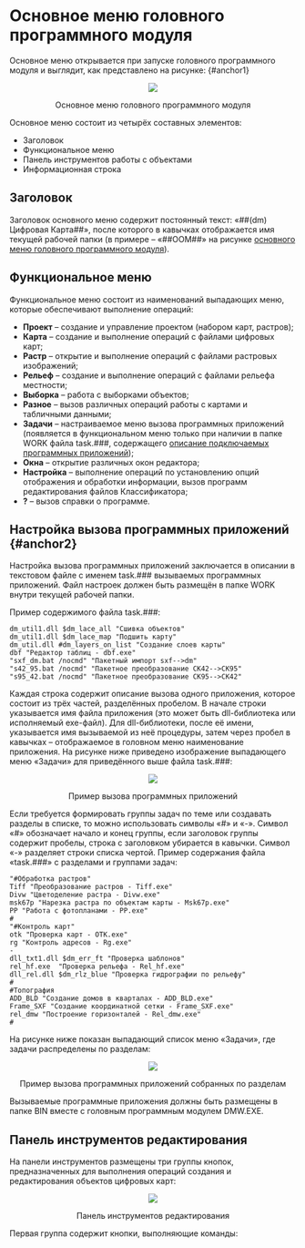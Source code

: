 # Основное меню головного программного модуля

Основное меню открывается при запуске головного программного модуля и выглядит, как представлено на рисунке: {#anchor1}

<p align="center">
<img src="pages/part1/_images/main_module.png">
</p>
<p align="center">
Основное меню головного программного модуля
</p>

Основное меню состоит из четырёх составных элементов:
+ Заголовок
+ Функциональное меню
+ Панель инструментов работы с объектами
+ Информационная строка

## Заголовок

Заголовок основного меню содержит постоянный текст: 
«##(dm) Цифровая Карта##», после которого в кавычках отображается имя текущей рабочей папки (в примере – «##ООМ##» на рисунке [основного меню головного программного модуля](#anchor1)).

## Функциональное меню

Функциональное меню состоит из наименований выпадающих меню, которые обеспечивают выполнение операций:
+ **Проект** – создание и управление проектом (набором карт, растров);
+ **Карта** – создание и выполнение операций с файлами цифровых карт;
+ **Растр** – открытие и выполнение операций с файлами растровых изображений;
+ **Рельеф** – создание и выполнение операций с файлами рельефа местности;
+ **Выборка** – работа с выборками объектов;
+ **Разное** – вызов различных операций работы с картами и табличными данными;
+ **Задачи** – настраиваемое меню вызова программных приложений (появляется в функциональном меню только при наличии в папке WORK файла task.###, содержащего [описание подключаемых программных приложений](#anchor2));
+ **Окна** – открытие различных окон редактора;
+ **Настройка** – выполнение операций по установлению опций отображения и обработки информации, вызов программ редактирования файлов Классификатора;
+ **?** – вызов справки о программе.

## Настройка вызова программных приложений {#anchor2}

Настройка вызова программных приложений заключается в описании в текстовом файле с именем task.### вызываемых программных приложений. Файл настроек должен быть размещён в папке WORK внутри текущей рабочей папки.

Пример содержимого файла task.###:
```
dm_util1.dll $dm_lace_all "Сшивка объектов"
dm_util1.dll $dm_lace_map "Подшить карту"
dm_util.dll #dm_layers_on_list "Создание слоев карты"
dbf "Редактор таблиц - dbf.exe"
"sxf_dm.bat /nocmd" "Пакетный импорт sxf-->dm"
"s42_95.bat /nocmd" "Пакетное преобразование СК42-->СК95"
"s95_42.bat /nocmd" "Пакетное преобразование СК95-->СК42"
```
Каждая строка содержит описание вызова одного приложения, которое состоит из трёх частей, разделённых пробелом. В начале строки указывается имя файла приложения (это может быть dll-библиотека или исполняемый exe-файл). Для dll-библиотеки, после её имени, указывается имя вызываемой из неё процедуры, затем через пробел в кавычках – отображаемое в головном меню наименование приложения. На рисунке ниже приведено изображение выпадающего меню «Задачи» для приведённого выше файла task.###:

<p align="center">
<img src="pages/part1/_images/menu_task.png">
</p>
<p align="center">
Пример вызова программных приложений
</p>

Если требуется формировать группы задач по теме или создавать разделы в списке, то можно использовать символы «#» и «-». Символ «#» обозначает начало и конец группы, если заголовок группы содержит пробелы, строка с заголовком убирается в кавычки. Символ «-» разделяет строки списка чертой. Пример содержания файла «task.###» с разделами и группами задач:
```
"#Обработка растров"
Tiff "Преобразование растров - Tiff.exe"
Divw "Цветоделение растра - Divw.exe"
msk67p "Нарезка растра по объектам карты - Msk67p.exe"
PP "Работа с фотопланами - PP.exe"
#
"#Контроль карт"
otk "Проверка карт - OTK.exe"
rg "Контроль адресов - Rg.exe"
-
dll_txt1.dll $dm_err_ft "Проверка шаблонов"
rel_hf.exe  "Проверка рельефа - Rel_hf.exe"
dll_rel.dll $dm_rlz_blue "Проверка гидрографии по рельефу"
#
#Топография
ADD_BLD "Создание домов в кварталах - ADD_BLD.exe"
Frame_SXF "Создание координатной сетки - Frame_SXF.exe"
rel_dmw "Построение горизонталей - Rel_dmw.exe"
#
```
На рисунке ниже показан выпадающий список меню «Задачи», где задачи распределены по разделам:

<p align="center">
<img src="pages/part1/_images/menu_task2.png">
</p>
<p align="center">
Пример вызова программных приложений собранных по разделам
</p>

Вызываемые программные приложения должны быть размещены в папке BIN вместе с головным программным модулем DMW.EXE.

## Панель инструментов редактирования

На панели инструментов размещены три группы кнопок, предназначенных для выполнения операций создания и редактирования объектов цифровых карт:

<p align="center">
<img src="pages/part1/_images/panel_edit_tools.png">
</p>
<p align="center">
Панель инструментов редактирования
</p>

Первая группа содержит кнопки, выполняющие команды:

